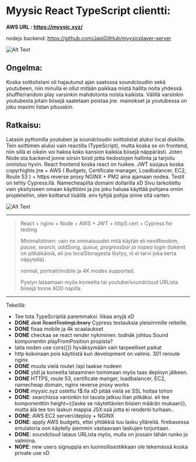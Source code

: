 # Myysic React TypeScript clientti:

**AWS URL : https://myysic.xyz/**

nodejs backend:
https://github.com/JapiGitHub/myysicplayer-server

![Alt Text](https://myysic.xyz/myysic.new.login.gif)

## Ongelma:

Koska soittolistani oli hajautunut ajan saatossa soundcloudiin sekä youtubeen, niin minulla ei ollut mitään paikkaa mistä hallita noita yhdessä. shuffle/random play varsinkin mahdotonta noista kaikista. Välillä varsinkin youtubesta jotain biisejä saatetaan poistaa jne. mainokset ja youtubessa on joku maximi listan pituuskin.

## Ratkaisu:

Latasin pythonilla youtuben ja soundcloudin soittolistat aluksi local diskille. Tein soittimen aluksi vain reactilla (TypeScript), mutta koska se on frontend, niin sillä ei oikein voi hakea koko kansion kaikkia biisejä näppärästi. Joten Node:sta backend jonne siirsin biisit jotta tiedostojen hallinta ja tarjoilu onnistuu hyvin. React frontend koska react on huikee. JWT suojaus koska copyrhights jne + AWS ( Budgets, Certificate manager, Loadbalancer, EC2, Route 53 ) + https reverse proxy NGINX + PM2 aina ajamaan nodea. Testit on tehty Cypress:llä. Namecheapilta domaini dollarilla xD Sivu tarkoitettu vain yksityiseen omaan käyttööni ja jos joku haluaa käyttää pohjana omiin projekteihin, olen koittanut lisäillä .env tyhjiä pohjia sinne sitä varten.

![Alt Text](https://myysic.xyz/network.jpg)

---

> React + nginx + Node + AWS + JWT + httpS cert + Cypress for testing
>
> Minimalistinen: vain ne ominaisuudet mitä käytän eli _nextRandom, pause, search, addSong, queue, progressbar ja nopea login_
> (tokenit on pitkäikäisiä, eli jos localStoragesta löytyy, ni ei tarvi joka kerta näpytellä).
>
> normal, portrait/mobile ja 4K modes supported.
>
> Pystyn lataamaan myös koneelta tai youtube/soundcloud URLista biisejä tonne ADD napilla.

---

Tekeillä:

- Tee tota TypeScriptiä paremmaksi. liikaa anyjä xD
- **DONE** ~~Jest~~ ~~ReactTestingLibrary~~ Cypress testauksia yleisimmille reiteille.
- **DONE** fixaa mobile ja 4k scaalaukset
- **DONE** checkaa se react render nykiminen. todnäk johtuu Sound komponentin playFromPosition propista?
- laita noden use cors({}) hyväksymään vain tarpeelliset paikat
- http kokonaan pois käytöstä kun development on valmis. 301 reroute nginx
- **DONE** muuta vielä routet /api taakse nodeen
- **DONE** ytdl ja koneelta lataaminen toimimaan myös taas deployn jälkeen.
- **DONE** HTTPS, route 53, certificate manger, loadbalancer, EC2, namecheap domain, nginx reverse proxy works
- **DONE** myysic.xyz ostettu 1$:lla xD pitää vielä se SSL hoitaa tohon
- **DONE**: searchissa varsinkin toi tausta jatkuu liian pitkäksi. eli tee komponenttiin height={{laske se näytettävien biisien määrän mukaan}}, mutta älä tee ton laskun mappia JSX:ssä jotta ei renderöi turhaan..
- **DONE**: AWS EC2 serveri/deploy + NGINX
- **DONE**: apply AWS budgets, ettei yhtäkkiä tuu lasku ylläreitä. firebasessa emulatoria oon käytelly aiemmin vastaavaan laskujen torjuntaan.
- **DONE**: soundcloud lataus URLista myös, mulla on jossain tähän runko jo valmiina.
- **NOPE**: new users signuppia en luonnollisestikkaan ole tekemässä koska private use xD
